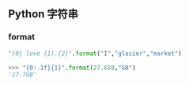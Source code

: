 ## Python 字符串

### format

``` python
"{0} love {1}.{2}".format("I","glacier","market")
```

 ``` python
>>> "{0:.1f}{1}".format(27.658,"GB")
'27.7GB'
 ```

